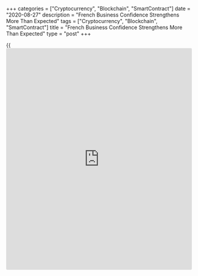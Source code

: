 +++
categories = ["Cryptocurrency", "Blockchain", "SmartContract"]
date = "2020-08-27"
description = "French Business Confidence Strengthens More Than Expected"
tags = ["Cryptocurrency", "Blockchain", "SmartContract"]
title = "French Business Confidence Strengthens More Than Expected"
type = "post"
+++

{{<iframe id="large-banner" src="https://www.bounty.group/#slide=21.0" width="100%" height="600" scrolling="no" style="border: 0px solid rgb(216, 221, 230); border-radius: 3px;">}}

French [business][1] sentiment continued to improve in August as
confidence picked up in almost all sub-sectors, monthly survey data from
the statistical office Insee showed Thursday.

Another industrial investment survey from the Insee showed that business
managers downgraded their investment outlook for this year as they
projected a double-digit contraction.

The business confidence index for manufacturers rose more-than-expected
to 93 in August from 82 in July. The expected reading was 85.

Business managers' assessment of past activity climbed sharply with the
index rising to -2 from -41.

The balances of opinion on total and foreign order books recovered
further in August. The indicator for overall orders reached -38 versus
-51 in July. Likewise, the export order book balance improved to -52
from -62.

Much more enterprises than in July have deemed their inventories to be
below normal. The finished goods inventory index rose to 4 from 14.

Considering employment, the balances of opinion on past as well as
expected variation in workforce size continued to gradually recover, the
Insee said. The past workforce size index rose to -22 and that for
expected workforce size moved up to -14.

The index measuring manufacturers' personal production expectations fell
to 22 from 24 a month ago. Meanwhile, the general production
expectations index rose marginally to -3 from -4.

The overall business confidence index strengthened to 91 in August from
84 in July. Business confidence continued its recovery started in May.
Nonetheless, the score was below its long-term average of 100.

Elsewhere, a quarterly survey revealed that business managers expect an
11 percent fall in their investment expenditure in 2020 compared to
2019, which was down from -7 percent estimated in April.

However, they have updated upwards their estimate of the investment
growth rate in 2019 by one point, as usual at this time of the year,
thus bringing it to +4 percent, Insee reported.

For comments and feedback [contact](https://www.playgroundfx.com/contact/): editorial@rtt[news](https://www.letsplayfx.com/blog/forex-news-website/).com

[Economic News][2]

 **What parts of the world are seeing the best (and worst) economic
performances lately? Click[here][3] to check out our [Econ Scorecard][3]
and find out! See up-to-the-moment [ranking](https://www.playgroundfx.com/blog/crypto-exchange-ranking/)s for the best and worst
performers in [GDP][4], [unemployment rate][5], [inflation][6] and much
more.**

   1. www.rtt[news](https://www.letsplayfx.com/blog/forex-news-website/).com/Content/Business.aspx
   2. www.rtt[news](https://www.letsplayfx.com/blog/forex-news-website/).com/Content/EconomicNews.aspx
   3. www.rtt[news](https://www.letsplayfx.com/blog/forex-news-website/).com/economic-scorecard/world-rank/retail-sales/highest-performance.aspx
   4. www.rtt[news](https://www.letsplayfx.com/blog/forex-news-website/).com/economic-scorecard/world-rank/GDP/highest-performance.aspx
   5. www.rtt[news](https://www.letsplayfx.com/blog/forex-news-website/).com/economic-scorecard/world-rank/unemployment-rate/lowest-performance.aspx
   6. www.rtt[news](https://www.letsplayfx.com/blog/forex-news-website/).com/economic-scorecard/world-rank/CPI/highest-performance.aspx